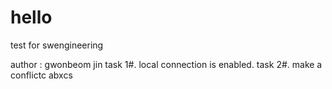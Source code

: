 # hello
test for swengineering

author : gwonbeom jin
task 1#. local connection is enabled.
task 2#. make a conflictc
abxcs
